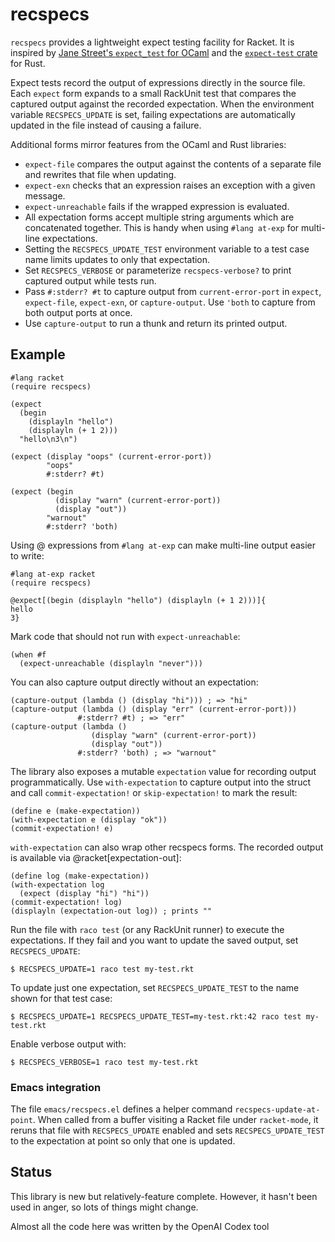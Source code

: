 # recspecs

`recspecs` provides a lightweight expect testing facility for Racket. It is
inspired by [Jane Street's `expect_test` for OCaml](https://github.com/janestreet/ppx_expect)
and the [`expect-test` crate](https://github.com/rust-analyzer/expect-test) for Rust.

Expect tests record the output of expressions directly in the source file.
Each `expect` form expands to a small RackUnit test that compares the
captured output against the recorded expectation. When the environment
variable `RECSPECS_UPDATE` is set, failing expectations are automatically
updated in the file instead of causing a failure.

Additional forms mirror features from the OCaml and Rust libraries:

* `expect-file` compares the output against the contents of a separate file
  and rewrites that file when updating.
* `expect-exn` checks that an expression raises an exception with a given
  message.
* `expect-unreachable` fails if the wrapped expression is evaluated.
* All expectation forms accept multiple string arguments which are
  concatenated together. This is handy when using
  `#lang at-exp` for multi-line expectations.
* Setting the `RECSPECS_UPDATE_TEST` environment variable to a test case
  name limits updates to only that expectation.
* Set `RECSPECS_VERBOSE` or parameterize `recspecs-verbose?` to print
  captured output while tests run.
* Pass `#:stderr? #t` to capture output from `current-error-port` in
  `expect`, `expect-file`, `expect-exn`, or `capture-output`. Use `'both`
  to capture from both output ports at once.
* Use `capture-output` to run a thunk and return its printed output.

## Example

```racket
#lang racket
(require recspecs)

(expect
  (begin
    (displayln "hello")
    (displayln (+ 1 2)))
  "hello\n3\n")

(expect (display "oops" (current-error-port))
        "oops"
        #:stderr? #t)

(expect (begin
          (display "warn" (current-error-port))
          (display "out"))
        "warnout"
        #:stderr? 'both)
```

Using @ expressions from `#lang at-exp` can make multi-line output
easier to write:

```racket
#lang at-exp racket
(require recspecs)

@expect[(begin (displayln "hello") (displayln (+ 1 2)))]{
hello
3}
```

Mark code that should not run with `expect-unreachable`:

```racket
(when #f
  (expect-unreachable (displayln "never")))
```

You can also capture output directly without an expectation:

```racket
(capture-output (lambda () (display "hi"))) ; => "hi"
(capture-output (lambda () (display "err" (current-error-port)))
               #:stderr? #t) ; => "err"
(capture-output (lambda ()
                  (display "warn" (current-error-port))
                  (display "out"))
               #:stderr? 'both) ; => "warnout"
```

The library also exposes a mutable `expectation` value for recording
output programmatically. Use `with-expectation` to capture output into the
struct and call `commit-expectation!` or `skip-expectation!` to mark the
result:

```racket
(define e (make-expectation))
(with-expectation e (display "ok"))
(commit-expectation! e)
```

`with-expectation` can also wrap other recspecs forms. The recorded output is
available via @racket[expectation-out]:

```racket
(define log (make-expectation))
(with-expectation log
  (expect (display "hi") "hi"))
(commit-expectation! log)
(displayln (expectation-out log)) ; prints ""
```

Run the file with `raco test` (or any RackUnit runner) to execute the
expectations. If they fail and you want to update the saved output, set
`RECSPECS_UPDATE`:

```console
$ RECSPECS_UPDATE=1 raco test my-test.rkt
```
To update just one expectation, set `RECSPECS_UPDATE_TEST` to the name
shown for that test case:

```console
$ RECSPECS_UPDATE=1 RECSPECS_UPDATE_TEST=my-test.rkt:42 raco test my-test.rkt
```

Enable verbose output with:

```console
$ RECSPECS_VERBOSE=1 raco test my-test.rkt
```

### Emacs integration

The file `emacs/recspecs.el` defines a helper command
`recspecs-update-at-point`.  When called from a buffer visiting a Racket
file under `racket-mode`, it reruns that file with
`RECSPECS_UPDATE` enabled and sets `RECSPECS_UPDATE_TEST` to the
expectation at point so only that one is updated.

## Status

This library is new but relatively-feature complete. However, it hasn't
been used in anger, so lots of things might change.

Almost all the code here was written by the OpenAI Codex tool

